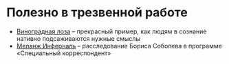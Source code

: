 # Полезно в трезвенной работе
* [Виноградная лоза](https://www.youtube.com/watch?v=hYT2sBvLJBg&pp=ygUq0LLQuNC90L7Qs9GA0LDQtNC90LDRjyDQu9C-0LfQsCDQv9C10YHQvdGP) – прекрасный пример, как людям в сознание нативно подсаживаются нужные смыслы
* [Меланж Инферналь](https://www.youtube.com/watch?v=opKYNSfPkus&pp=ygUm0LzQtdC70LDQvdC2INC40L3RhNC10YDQvdCw0Lsg0YHQvtGH0Lg%253D) – расследование Бориса Соболева в программе «Специальный корреспондент»